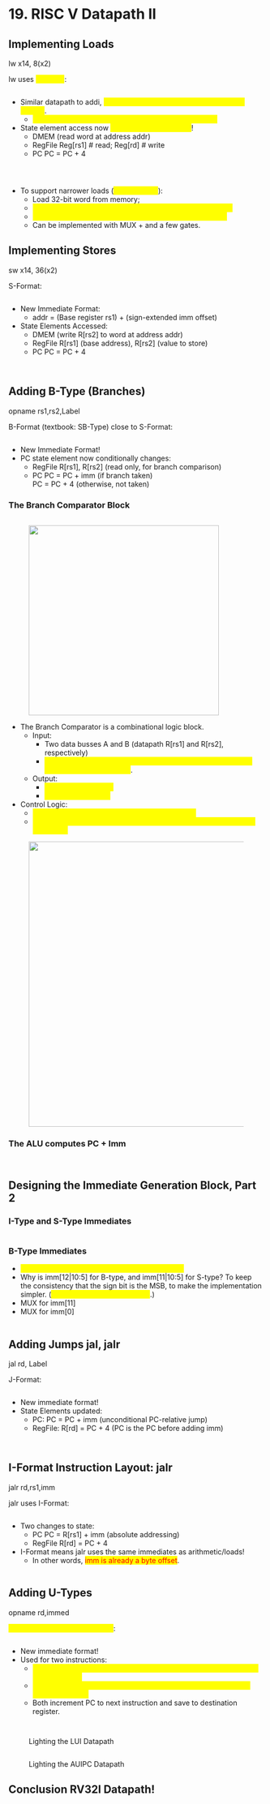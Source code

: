 # 19. RISC V Datapath II

## Implementing Loads

lw x14, 8(x2)

lw uses <mark style="color:yellow;">I-Format</mark>:

<figure><img src=".gitbook/assets/image (1) (1) (1).png" alt=""><figcaption></figcaption></figure>

* Similar datapath to addi, <mark style="color:yellow;">but creates an address (not the final value stored)</mark>.&#x20;
  * <mark style="color:yellow;">addr = (Base register rs1) + (sign-extended imm offset)</mark>
* State element access now <mark style="color:yellow;">includes a memory read</mark>!&#x20;
  * DMEM (read word at address addr)&#x20;
  * RegFile Reg\[rs1] # read; Reg\[rd] # write&#x20;
  * PC PC = PC + 4

<figure><img src=".gitbook/assets/image (1) (1) (1) (1).png" alt=""><figcaption></figcaption></figure>

<figure><img src=".gitbook/assets/image (2) (1) (1).png" alt=""><figcaption></figcaption></figure>

<figure><img src=".gitbook/assets/image (3) (1).png" alt=""><figcaption></figcaption></figure>

* To support narrower loads (<mark style="color:yellow;">lb, lh, lbu, lhu</mark>):&#x20;
  * Load 32-bit word from memory;&#x20;
  * <mark style="color:yellow;">Add additional logic to extract correct byte or halfword; and</mark>&#x20;
  * <mark style="color:yellow;">Sign- or zero-extend result to 32 bits to write into RegFile.</mark>&#x20;
  * Can be implemented with MUX + and a few gates.

## Implementing Stores

sw x14, 36(x2)

S-Format:

<figure><img src=".gitbook/assets/image (4) (1).png" alt=""><figcaption></figcaption></figure>

* New Immediate Format:&#x20;
  * addr = (Base register rs1) + (sign-extended imm offset)&#x20;
* State Elements Accessed:&#x20;
  * DMEM (write R\[rs2] to word at address addr)&#x20;
  * RegFile R\[rs1] (base address), R\[rs2] (value to store)&#x20;
  * PC PC = PC + 4

<figure><img src=".gitbook/assets/image (5).png" alt=""><figcaption></figcaption></figure>

<figure><img src=".gitbook/assets/image (6).png" alt=""><figcaption></figcaption></figure>

## Adding B-Type (Branches)

opname rs1,rs2,Label

B-Format (textbook: SB-Type) close to S-Format:

<figure><img src=".gitbook/assets/image (7).png" alt=""><figcaption></figcaption></figure>

* New Immediate Format!
* PC state element now conditionally changes:
  * RegFile  R\[rs1], R\[rs2] (read only, for branch comparison)
  * PC  PC = PC + imm  (if branch taken)\
    &#x20;      PC = PC + 4    (otherwise, not taken)

### The Branch Comparator Block

<figure><img src=".gitbook/assets/image (8).png" alt=""><figcaption></figcaption></figure>

<figure><img src=".gitbook/assets/image (10).png" alt="" width="375"><figcaption></figcaption></figure>

* The Branch Comparator is a combinational logic block.&#x20;
  * Input:&#x20;
    * Two data busses A and B (datapath R\[rs1] and R\[rs2], respectively)&#x20;
    * <mark style="color:yellow;">BrUn (“Branch Unsigned”) control bit, Unsigned comparison if BrUn=1, signed otherwise</mark>.
  * Output:&#x20;
    * <mark style="color:yellow;">BrEq flag: 1 if A == B</mark>&#x20;
    * <mark style="color:yellow;">BrLT flag: 1 if A < B.</mark>&#x20;
* Control Logic:&#x20;
  * <mark style="color:yellow;">Set BrUn based on current instruction, inst\[31:0].</mark>&#x20;
  * <mark style="color:yellow;">Set PCSel based on branch flags BrLT, BrEq. (PC = PC + 4 or PC = PC + imm)</mark>

<figure><img src=".gitbook/assets/image (9).png" alt="" width="563"><figcaption></figcaption></figure>

### The ALU computes PC + Imm

<figure><img src=".gitbook/assets/image (11).png" alt=""><figcaption></figcaption></figure>

<figure><img src=".gitbook/assets/image (12).png" alt=""><figcaption></figcaption></figure>

## Designing the Immediate Generation Block, Part 2

### I-Type and S-Type Immediates

<figure><img src=".gitbook/assets/image (158).png" alt=""><figcaption></figcaption></figure>

### B-Type Immediates

* <mark style="color:yellow;">For B-type, the imm is the number of half-words.</mark>
* Why is imm\[12|10:5] for B-type, and imm\[11|10:5] for S-type? To keep the consistency that the sign bit is the MSB, to make the implementation simpler. (<mark style="color:yellow;">instr\[31] is always the sign bit</mark>.)
* MUX for imm\[11]
* MUX for imm\[0]

<figure><img src=".gitbook/assets/image (159).png" alt=""><figcaption></figcaption></figure>



## Adding Jumps jal, jalr

jal rd, Label

J-Format:

<figure><img src=".gitbook/assets/image (161).png" alt=""><figcaption></figcaption></figure>

* New immediate format!
* State Elements updated:
  * PC: PC = PC + imm   (unconditional PC-relative jump)
  * RegFile:  R\[rd] = PC + 4 (PC is the PC before adding imm)

<figure><img src=".gitbook/assets/image (162).png" alt=""><figcaption></figcaption></figure>

<figure><img src=".gitbook/assets/image (163).png" alt=""><figcaption></figcaption></figure>

## I-Format Instruction Layout: jalr

jalr rd,rs1,imm

jalr uses I-Format:

<figure><img src=".gitbook/assets/image (164).png" alt=""><figcaption></figcaption></figure>

* Two changes to state:
  * PC  PC = R\[rs1] + imm   (absolute addressing)
  * RegFile  R\[rd] = PC + 4
* I-Format means jalr uses the same immediates as arithmetic/loads!
  * In other words, <mark style="color:red;">imm is already a byte offset</mark>.

<figure><img src=".gitbook/assets/image (165).png" alt=""><figcaption></figcaption></figure>

## Adding U-Types

opname rd,immed

<mark style="color:yellow;">“Upper Immediate” instructions</mark>:

<figure><img src=".gitbook/assets/image (166).png" alt=""><figcaption></figcaption></figure>

* New immediate format!
* Used for two instructions:
  * <mark style="color:yellow;">lui: Load Upper Immediate (excecute left shift in ImmGen and ouput B in ALU only).</mark>
  * <mark style="color:yellow;">auipc: Add Upper Immediate to PC (excecute left shift in ImmGen and add in ALU).</mark>
  * Both increment PC to next instruction and save to destination register.

<figure><img src=".gitbook/assets/image (167).png" alt=""><figcaption></figcaption></figure>

<figure><img src=".gitbook/assets/image (168).png" alt=""><figcaption><p>Lighting the LUI Datapath</p></figcaption></figure>

<figure><img src=".gitbook/assets/image (169).png" alt=""><figcaption><p>Lighting the AUIPC Datapath</p></figcaption></figure>

## Conclusion RV32I Datapath!

<figure><img src=".gitbook/assets/image (170).png" alt=""><figcaption></figcaption></figure>

